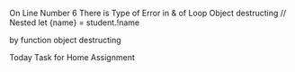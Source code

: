 On Line Number 6 There is Type of Error
in & of Loop
Object destructing // Nested 
let {name} = student.!name

by function object destructing



Today Task for Home Assignment


